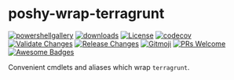 # poshy-wrap-terragrunt

[![powershellgallery](https://img.shields.io/powershellgallery/v/poshy-wrap-terragrunt.svg)](https://www.powershellgallery.com/packages/poshy-wrap-terragrunt)
[![downloads](https://img.shields.io/powershellgallery/dt/poshy-wrap-terragrunt.svg)](https://www.powershellgallery.com/packages/poshy-wrap-terragrunt)
[![License](https://img.shields.io/github/license/pwshrc/poshy-wrap-terragrunt)](./LICENSE.txt)
[![codecov](https://codecov.io/gh/pwshrc/poshy-wrap-terragrunt/branch/main/graph/badge.svg)](https://codecov.io/gh/pwshrc/poshy-wrap-terragrunt)
[![Validate Changes](https://github.com/pwshrc/poshy-wrap-terragrunt/actions/workflows/validate.yml/badge.svg)](https://github.com/pwshrc/poshy-wrap-terragrunt/actions/workflows/validate.yml)
[![Release Changes](https://github.com/pwshrc/poshy-wrap-terragrunt/actions/workflows/release.yml/badge.svg)](https://github.com/pwshrc/poshy-wrap-terragrunt/actions/workflows/release.yml)
[![Gitmoji](https://img.shields.io/badge/gitmoji-%20😜%20😍-FFDD67.svg?style=flat-square)](https://gitmoji.carloscuesta.me/)
[![PRs Welcome](https://img.shields.io/badge/PRs-welcome-brightgreen.svg?style=flat-square)](http://makeapullrequest.com)
[![Awesome Badges](https://img.shields.io/badge/badges-awesome-green.svg)](https://github.com/Naereen/badges)

Convenient cmdlets and aliases which wrap `terragrunt`.

